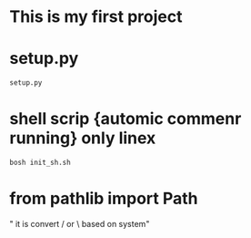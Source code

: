 # This is my first project

# setup.py
```
setup.py
 ```
# shell scrip {automic commenr running} only linex
```
bosh init_sh.sh
```
# from pathlib import Path
" it is convert / or \  based on system"